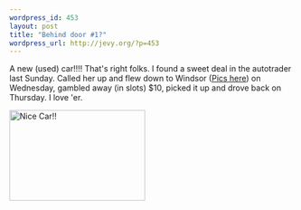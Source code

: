 ```yaml
--- 
wordpress_id: 453
layout: post
title: "Behind door #1?"
wordpress_url: http://jevy.org/?p=453
---
```

A new (used) car!!!!  That's right folks.  I found a sweet deal in the autotrader last Sunday.  Called her up and flew down to Windsor (<a href="http://www.flickr.com/photos/jevy/tags/windsor/">Pics here</a>) on Wednesday, gambled away (in slots) $10, picked it up and drove back on Thursday.  I love 'er.

<a href="http://www.flickr.com/photos/jevy/487357210/" class="tt-flickr"><img src="http://farm1.static.flickr.com/228/487357210_d6a0ca1ef7_m.jpg" alt="Nice Car!!" width="240" height="160" border="0" /></a>
